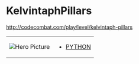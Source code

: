 # KelvintaphPillars 

http://codecombat.com/play/level/kelvintaph-pillars
<table>
<tr>
<td>

![Hero Picture](hero.png?raw=true "Hero Picture")

</td>
<td>
<ul>
<li>

[PYTHON](KelvintaphPillars.py)

</li>
</td>
</tr>
<table>
